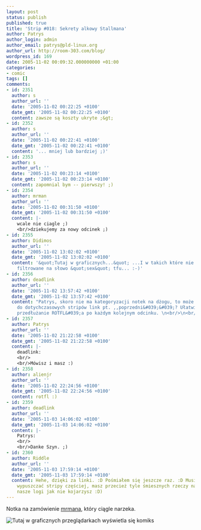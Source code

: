 ```yaml
---
layout: post
status: publish
published: true
title: 'Strip #018: Sekrety alkowy Stallmana'
author: Patrys
author_login: admin
author_email: patrys@pld-linux.org
author_url: http://room-303.com/blog/
wordpress_id: 169
date: 2005-11-02 00:09:32.000000000 +01:00
categories:
- comic
tags: []
comments:
- id: 2351
  author: s
  author_url: ''
  date: '2005-11-02 00:22:25 +0100'
  date_gmt: '2005-11-02 00:22:25 +0100'
  content: zawsze są koszty ukryte ;&gt;
- id: 2352
  author: s
  author_url: ''
  date: '2005-11-02 00:22:41 +0100'
  date_gmt: '2005-11-02 00:22:41 +0100'
  content: '... mniej lub bardziej ;)'
- id: 2353
  author: s
  author_url: ''
  date: '2005-11-02 00:23:14 +0100'
  date_gmt: '2005-11-02 00:23:14 +0100'
  content: zapomnial bym -- pierwszy! ;)
- id: 2354
  author: mrman
  author_url: ''
  date: '2005-11-02 00:31:50 +0100'
  date_gmt: '2005-11-02 00:31:50 +0100'
  content: |-
    wcale nie ciagle ;)
    <br/>dziekujemy za nowy odcinek ;)
- id: 2355
  author: Didimos
  author_url: ''
  date: '2005-11-02 13:02:02 +0100'
  date_gmt: '2005-11-02 13:02:02 +0100'
  content: '&quot;Tutaj w graficznych...&quot; ...I w takich które nie są przez squida
    filtrowane na słowo &quot;sex&quot; tfu... :-)'
- id: 2356
  author: deadlink
  author_url: ''
  date: '2005-11-02 13:57:42 +0100'
  date_gmt: '2005-11-02 13:57:42 +0100'
  content: "Patrys, skoro nie ma kategoryzacji notek na dżogu, to może mógłbyś dodać
    do dotychczasowych stripów link pt. ,,poprzedni&#039;&#039;? Ułatwiłoby mi to
    przedłużanie ROTFL&#039;a po każdym kolejnym odcinku. \n<br/>\n<br/>Dziękuję,\n<br/>fan."
- id: 2357
  author: Patrys
  author_url: ''
  date: '2005-11-02 21:22:58 +0100'
  date_gmt: '2005-11-02 21:22:58 +0100'
  content: |-
    deadlink:
    <br/>
    <br/>Mówisz i masz :)
- id: 2358
  author: alienjr
  author_url: ''
  date: '2005-11-02 22:24:56 +0100'
  date_gmt: '2005-11-02 22:24:56 +0100'
  content: rotfl :)
- id: 2359
  author: deadlink
  author_url: ''
  date: '2005-11-03 14:06:02 +0100'
  date_gmt: '2005-11-03 14:06:02 +0100'
  content: |-
    Patrys:
    <br/>
    <br/>Danke Szyn. ;)
- id: 2360
  author: Riddle
  author_url: ''
  date: '2005-11-03 17:59:14 +0100'
  date_gmt: '2005-11-03 17:59:14 +0100'
  content: Hehe, dzięki za linki. :D Pośmiałem się jeszcze raz. :D Musisz stanowczo
    wypuszczać stripy częściej, masz przecież tyle śmiesznych rzeczy na widoku (przejrzyj
    nasze logi jak nie kojarzysz :D)
---
```

<p>Notka na zamówienie <a href="http://mrman.jogger.pl/">mrmana</a>, który ciągle narzeka.</p>

<p class="strip"><img src="http://comic.room-303.com/strips/018-free-sex.png" alt="Tutaj w graficznych przeglądarkach wyświetla się komiks" /></p>
